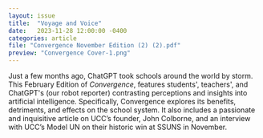 ```yaml
---
layout: issue
title:  "Voyage and Voice"
date:   2023-11-28 12:00:00 -0400
categories: article
file: "Convergence November Edition (2) (2).pdf"
preview: "Convergence Cover-1.png"
---
```


Just a few months ago, ChatGPT took schools around the world by storm. This February Edition of *Convergence*, features students', teachers', and ChatGPT's (our robot reporter) contrasting perceptions and insights into artificial intelligence. Specifically, Convergence explores its benefits, detriments, and effects on the school system. It also includes a passionate and inquisitive article on UCC’s founder, John Colborne, and an interview with UCC’s Model UN on their historic win at SSUNS in November. 

